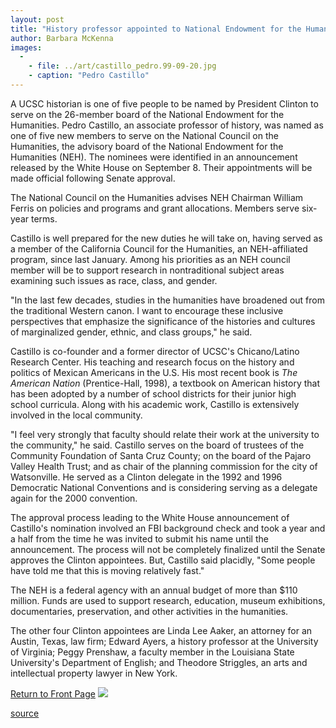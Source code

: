 ```yaml
---
layout: post
title: "History professor appointed to National Endowment for the Humanities"
author: Barbara McKenna
images:
  -
    - file: ../art/castillo_pedro.99-09-20.jpg
    - caption: "Pedro Castillo"
---
```


A UCSC historian is one of five people to be named by President Clinton to serve on the 26-member board of the National Endowment for the Humanities. Pedro Castillo, an associate professor of history, was named as one of five new members to serve on the National Council on the Humanities, the advisory board of the National Endowment for the Humanities (NEH). The nominees were identified in an announcement released by the White House on September 8. Their appointments will be made official following Senate approval.

  
The National Council on the Humanities advises NEH Chairman William Ferris on policies and programs and grant allocations. Members serve six-year terms.  
  
Castillo is well prepared for the new duties he will take on, having served as a member of the California Council for the Humanities, an NEH-affiliated program, since last January. Among his priorities as an NEH council member will be to support research in nontraditional subject areas examining such issues as race, class, and gender.   
  
"In the last few decades, studies in the humanities have broadened out from the traditional Western canon. I want to encourage these inclusive perspectives that emphasize the significance of the histories and cultures of marginalized gender, ethnic, and class groups," he said.  
  
Castillo is co-founder and a former director of UCSC's Chicano/Latino Research Center. His teaching and research focus on the history and politics of Mexican Americans in the U.S. His most recent book is _The American Nation_ (Prentice-Hall, 1998), a textbook on American history that has been adopted by a number of school districts for their junior high school curricula. Along with his academic work, Castillo is extensively involved in the local community.   
  
"I feel very strongly that faculty should relate their work at the university to the community," he said. Castillo serves on the board of trustees of the Community Foundation of Santa Cruz County; on the board of the Pajaro Valley Health Trust; and as chair of the planning commission for the city of Watsonville. He served as a Clinton delegate in the 1992 and 1996 Democratic National Conventions and is considering serving as a delegate again for the 2000 convention.  
  
The approval process leading to the White House announcement of Castillo's nomination involved an FBI background check and took a year and a half from the time he was invited to submit his name until the announcement. The process will not be completely finalized until the Senate approves the Clinton appointees. But, Castillo said placidly, "Some people have told me that this is moving relatively fast."  
  
The NEH is a federal agency with an annual budget of more than $110 million. Funds are used to support research, education, museum exhibitions, documentaries, preservation, and other activities in the humanities.   
  
The other four Clinton appointees are Linda Lee Aaker, an attorney for an Austin, Texas, law firm; Edward Ayers, a history professor at the University of Virginia; Peggy Prenshaw, a faculty member in the Louisiana State University's Department of English; and Theodore Striggles, an arts and intellectual property lawyer in New York.

[Return to Front Page][1] ![ ][2]


[1]: ../../index.html
[2]: ../../images/trans.gif

[source](http://www1.ucsc.edu/currents/99-00/09-20/castillo.html "Permalink to castillo")
